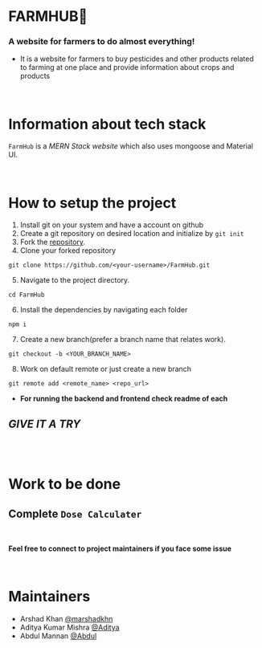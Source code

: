 # FARMHUB🌾
### A website for farmers to do almost everything!
* It is a website for farmers to buy pesticides and other products related to farming at one place and provide information about crops and products
  
<br>


# Information about tech stack
`FarmHub` is a *MERN Stack website* which also uses mongoose and Material UI.

<br>

# How to setup the project
1. Install git on your system and have a account on github
2. Create a git repository on desired location and initialize by `git init` 
3. Fork the [repository](https://github.com/Abdul-365/FarmHub.git).
4. Clone your forked repository

```git clone
git clone https://github.com/<your-username>/FarmHub.git
```
5. Navigate to the project directory.

```
cd FarmHub
```
6. Install the dependencies by navigating each folder

```
npm i
```

7. Create a new branch(prefer a branch name that relates work).

```
git checkout -b <YOUR_BRANCH_NAME>
```

8. Work on default remote or just create a new branch

```
git remote add <remote_name> <repo_url>
```

- **For running the backend and frontend check readme of each**

## *GIVE IT A TRY*

<br>



<br>


# Work to be done
## Complete `Dose Calculater`
<br>

**Feel free to connect to project maintainers if you face some issue**

<br>

# Maintainers
* Arshad Khan [@marshadkhn](https://github.com/marshadkhn/)
* Aditya Kumar Mishra [@Aditya](https://github.com/Adityamishra9719/)
* Abdul Mannan [@Abdul](https://github.com/Abdul-365/)





